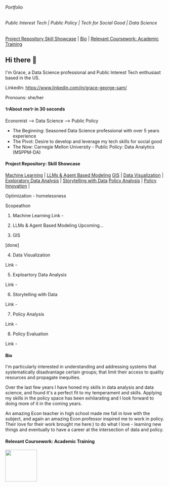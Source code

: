 ###### Portfolio
###### Public Interest Tech | Public Policy | Tech for Social Good | Data Science


[Project Repository Skill Showcase](#project-repository-skill-showcase) | [Bio](#bio) | [Relevant Coursework: Academic Training](#relevant-coursework-academic-training)




## Hi there 👋
I'm Grace, a Data Science professional and Public Interest Tech enthusiast based in the US.

LinkedIn: https://www.linkedin.com/in/grace-george-sam/

Pronouns: she/her



#### ✨About me✨ in 30 seconds
Economist --> Data Science --> Public Policy
- The Beginning: Seasoned Data Science professional with over 5 years experience
- The Pivot: Desire to develop and leverage my tech skills for social good
- The Now: Carnegie Mellon University - Public Policy: Data Analytics (MSPPM-DA)

  
#### Project Repository: Skill Showcase

[Machine Learning](#machine-learning) | [LLMs & Agent Based Modeling](#llms-&-agent-based-modeling) 
[GIS](#gis) | [Data Visualization](#data-visualization) | [Exploratory Data Analysis](#exploratory-data-analysis) | [Storytelling with Data](#storytelling-with-data)
[Policy Analysis](#policy-analysis) | [Policy Innovation](#policy-innovation) |  

  Optimization - homelessness
  
  Scopeathon
  
1. Machine Learning
Link -


2. LLMs & Agent Based Modeling
Upcoming...

3. GIS

[done]

4. Data Visualization

Link -


5. Exploartory Data Analysis

Link -


6. Storytelling with Data

Link -


7. Policy Analysis

Link -


8. Policy Evaluation

Link -


   
  
#### Bio  

I'm particularly interested in understanding and addressing systems that systematically disadvantage certain groups; that limit their access to quality resources and propagate inequities.

Over the last few years I have honed my skills in data analysis and data science, and found it's a perfect fit to my temperament and skills. Applying my skills in the policy space has been exhilarating and I look forward to doing more of it in the coming years.


An amazing Econ teacher in high school made me fall in love with the subject, and again an amazing Econ professor inspired me to work in policy. Their love for their work brought me here:) to do what I love - learning new things and eventually to have a career at the intersection of data and policy. 



#### Relevant Coursework: Academic Training




<img align="left" width="100" height="100" src="![image](https://github.com/user-attachments/assets/9eec14ae-5307-440f-9f7e-3100603850d6)"> 


<!--
**gsam95/gsam95** is a ✨ _special_ ✨ repository because its `README.md` (this file) appears on your GitHub profile.

Here are some ideas to get you started:

- 🔭 I’m currently working on ...
- 🌱 I’m currently learning ...
- 👯 I’m looking to collaborate on ...
- 🤔 I’m looking for help with ...
- 💬 Ask me about ...
- 📫 How to reach me: ...
- 😄 Pronouns: ...
- ⚡ Fun fact: ...
-->
